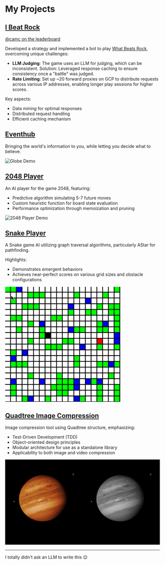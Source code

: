 # My Projects

## [I Beat Rock](https://github.com/cameroncuster/I_beat_rock)

[@camc on the leaderboard](https://www.whatbeatsrock.com/leaderboard-all)

Developed a strategy and implemented a bot to play [What Beats Rock](https://www.whatbeatsrock.com/), overcoming unique challenges:

- **LLM Judging**: The game uses an LLM for judging, which can be inconsistent. Solution: Leveraged response caching to ensure consistency once a "battle" was judged.
- **Rate Limiting**: Set up ~20 forward proxies on GCP to distribute requests across various IP addresses, enabling longer play sessions for higher scores.

Key aspects:

- Data mining for optimal responses
- Distributed request handling
- Efficient caching mechanism

## [Eventhub](https://www.eventhub.news/)

Bringing the world's information to you, while letting you decide what to believe.

![Globe Demo](assets/eventhub-globe.gif)

## [2048 Player](https://github.com/cameroncuster/2048_player)

An AI player for the game 2048, featuring:

- Predictive algorithm simulating 5-7 future moves
- Custom heuristic function for board state evaluation
- Performance optimization through memoization and pruning

![2048 Player Demo](assets/2048-player-demo.gif)

## [Snake Player](https://github.com/cameroncuster/snake_player)

A Snake game AI utilizing graph traversal algorithms, particularly AStar for pathfinding.

Highlights:

- Demonstrates emergent behaviors
- Achieves near-perfect scores on various grid sizes and obstacle configurations

![Snake Player Demo](assets/snake-player-demo.gif)

## [Quadtree Image Compression](https://github.com/cameroncuster/quadtree_image_compression)

Image compression tool using Quadtree structure, emphasizing:

- Test-Driven Development (TDD)
- Object-oriented design principles
- Modular architecture for use as a standalone library
- Applicability to both image and video compression

![Quadtree Compression Demo](assets/quadtree-image-compression-demo.gif)

---

I totally didn't ask an LLM to write this 😉
